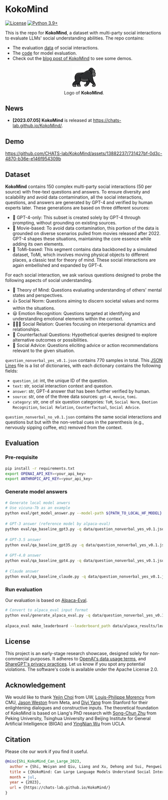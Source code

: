 # KokoMind 

[![License](https://img.shields.io/badge/Code%20License-Apache_2.0-green.svg)](https://github.com/CHATS-lab/KokoMind/blob/main/LICENSE)
[![Python 3.9+](https://img.shields.io/badge/python-3.9+-blue.svg)](https://www.python.org/downloads/release/python-390/)

This is the repo for **KokoMind**, a dataset with multi-party social interactions to evaluate LLMs' social understanding abilities. The repo contains:

- The evaluation [data](https://github.com/CHATS-lab/KokoMind/tree/main/data) of social interactions.
- The [code](https://github.com/CHATS-lab/KokoMind/tree/main/eval) for model evaluation.
- Check out the [blog post of KokoMind](https://chats-lab.github.io/KokoMind) to see some demos.

<!-- [[Project Page](https://chats-lab.github.io/KokoMind/)] [Paper] -->

<p align="center">
    <img src="./website/img/gorilla.png" width="15%"> <br>
  Logo of <b>KokoMind</b>.
</p>

## News

- **[2023.07.05]** **KokoMind** is released at https://chats-lab.github.io/KokoMind/.

## Demo
https://github.com/CHATS-lab/KokoMind/assets/13882237/731427bf-0d3c-4870-b36e-e146f954309b

## Dataset

**KokoMind** contains 150 complex multi-party social interactions (50 per source) with free-text questions and answers. To ensure diversity and scalability and avoid data contamination, all the social interactions, questions, and answers are generated by GPT-4 and verified by human experts later. These generations are based on three different sources:

- 🤖 GPT-4-only: This subset is created solely by GPT-4 through prompting, without grounding on existing sources.
- 🎦 Movie-based: To avoid data contamination, this portion of the data is grounded on diverse scenarios pulled from movies released after 2022. GPT-4 shapes these situations, maintaining the core essence while adding its own elements.
- 🧠 ToMi-based: This segment contains data backboned by a simulated dataset, ToMi, which involves moving physical objects to different places, a classic test for theory of mind. These social interactions are again embellished and expanded by GPT-4.

For each social interaction, we ask various questions designed to probe the following aspects of social understanding.

- 🧠 Theory of Mind: Questions evaluating understanding of others' mental states and perspectives.
- 👍 Social Norm: Questions aiming to discern societal values and norms within the situations.
- 😃 Emotion Recognition: Questions targeted at identifying and understanding emotional elements within the context.
- 👨‍👩‍👧 Social Relation: Queries focusing on interpersonal dynamics and relationships.
- 🤔 Counterfactual Questions: Hypothetical queries designed to explore alternative outcomes or possibilities.
- 📝 Social Advice: Questions eliciting advice or action recommendations relevant to the given situation.

`question_nonverbal_yes_v0.1.json` contains 770 samples in total. This [JSON Lines](https://jsonlines.org/) file is a list of dictionaries, with each dictionary contains the following fields:

- `question_id`: int, the unique ID of the question.
- `text`: str, social interaction context and question.
- `answer`: str, GPT-4 answer that has been further verified by human.
- `source`: str, one of the three data sources: `gpt-4`, `movie`, `tomi`.
- `category`: str, one of six question categories: `ToM`, `Social Norm`, `Emotion Recognition`, `Social Relation`, `Counterfactual`, `Social Advice`.

`question_nonverbal_no_v0.1.json` contains the same social interactions and questions but but with the non-verbal cues in the parenthesis (e.g., nervously sipping coffee, etc) removed from the context.

## Evaluation

### Pre-requisite

```bash
pip install -r requirements.txt
export OPENAI_API_KEY=<your_api_key>
export ANTHROPIC_API_KEY=<your_api_key>
```

### Generate model answers

``` bash
# Generate local model anwers
# Use vicuna-7b as an example
python eval/get_model_answer.py --model-path ${PATH_TO_LOCAL_HF_MODEL} --model-id vicuna-7b --question-file data/question_nonverbal_yes_v0.1.jsonl --answer-file data/answer/answer_vicuna-7b.jsonl --num-gpus 8

# GPT-3 answer (reference model by alpaca-eval)
python eval/qa_baseline_gpt3.py -q data/question_nonverbal_yes_v0.1.jsonl -o data/answer/answer_gpt3.jsonl

# GPT-3.5 answer
python eval/qa_baseline_gpt35.py -q data/question_nonverbal_yes_v0.1.jsonl -o data/answer/answer_gpt35.jsonl

# GPT-4.0 answer
python eval/qa_baseline_gpt4.py -q data/question_nonverbal_yes_v0.1.jsonl -o data/answer/answer_gpt4.jsonl

# Claude answer
python eval/qa_baseline_claude.py -q data/question_nonverbal_yes_v0.1.jsonl -o data/answer/answer_claude.jsonl
```

### Run evaluation

Our evaluation is based on [Alpaca-Eval](https://github.com/tatsu-lab/alpaca_eval).

```bash
# Convert to alpaca_eval input format
python eval/generate_alpaca_eval.py -q data/question_nonverbal_yes_v0.1.jsonl -a data/answer/answer_gpt3.jsonl -o data/alpaca_eval/answer_gpt3.json

alpaca_eval make_leaderboard --leaderboard_path data/alpaca_results/leaderboard.csv --all_model_outputs "./data/alpaca_eval/answer_*" --reference_outputs data/alpaca_eval/answer_gpt3.json --is_overwrite_leaderboard True
```

## License

This project is an early-stage research showcase, designed solely for non-commercial purposes. It adheres to [OpenAI's data usage terms](https://openai.com/policies/terms-of-use), and [ShareGPT's privacy practices](https://chrome.google.com/webstore/detail/sharegpt-share-your-chatg/daiacboceoaocpibfodeljbdfacokfjb). Let us know if you spot any potential violations. The software's code is available under the Apache License 2.0.

## Acknowledgement

We would like to thank [Yejin Choi](https://homes.cs.washington.edu/~yejin/) from UW, [Louis-Philippe Morency](https://www.cs.cmu.edu/~morency/) from CMU, [Jason Weston](https://scholar.google.com/citations?user=lMkTx0EAAAAJ&hl=en) from Meta, and [Diyi Yang](https://cs.stanford.edu/~diyiy/) from Stanford for their enlightening dialogues and constructive inputs. The theoretical foundation of KokoMind is based on Liang's PhD research with [Song-Chun Zhu](https://zhusongchun.net/) from Peking University, Tsinghua University and Beijing Institute for General Artificial Intelligence (BIGAI) and [YingNian Wu](https://scholar.google.com/citations?user=7k_1QFIAAAAJ&hl=en) from UCLA.

## Citation

Please cite our work if you find it useful.

``` bib
@misc{Shi_KokoMind_Can_Large_2023,
  author = {Shi, Weiyan and Qiu, Liang and Xu, Dehong and Sui, Pengwei and Lu, Pan and Yu, Zhou},
  title = {{KokoMind: Can Large Language Models Understand Social Interactions?}},
  month = jul,
  year = {2023},
  url = {https://chats-lab.github.io/KokoMind/}
}
```

